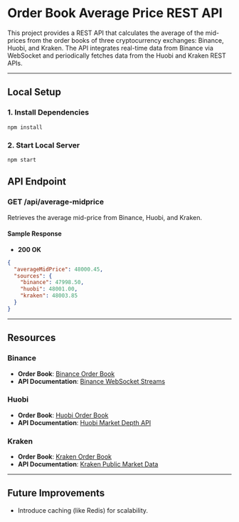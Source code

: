 
# **Order Book Average Price REST API**

This project provides a REST API that calculates the average of the mid-prices from the order books of three cryptocurrency exchanges: Binance, Huobi, and Kraken. The API integrates real-time data from Binance via WebSocket and periodically fetches data from the Huobi and Kraken REST APIs.

---

## **Local Setup**

### **1. Install Dependencies**
```
npm install
```

### **2. Start Local Server**
```
npm start
```


## **API Endpoint**

### **GET /api/average-midprice**
Retrieves the average mid-price from Binance, Huobi, and Kraken.

#### **Sample Response**
- **200 OK**

```json
{
  "averageMidPrice": 48000.45,
  "sources": {
    "binance": 47998.50,
    "huobi": 48001.00,
    "kraken": 48003.85
  }
}
```

---

## **Resources**

### **Binance**
- **Order Book**: [Binance Order Book](https://www.binance.com/en/trade/BTC_USDT)
- **API Documentation**: [Binance WebSocket Streams](https://binance-docs.github.io/apidocs/futures/en/#websocket-market-streams)

### **Huobi**
- **Order Book**: [Huobi Order Book](https://www.htx.com/trade/btc_usdt/)
- **API Documentation**: [Huobi Market Depth API](https://huobiapi.github.io/docs/spot/v1/en/#market-depth)

### **Kraken**
- **Order Book**: [Kraken Order Book](https://pro.kraken.com/app/trade/btc-usd)
- **API Documentation**: [Kraken Public Market Data](https://docs.kraken.com/rest/#operation/getOrderBook)

---

## **Future Improvements**

- Introduce caching (like Redis) for scalability.

